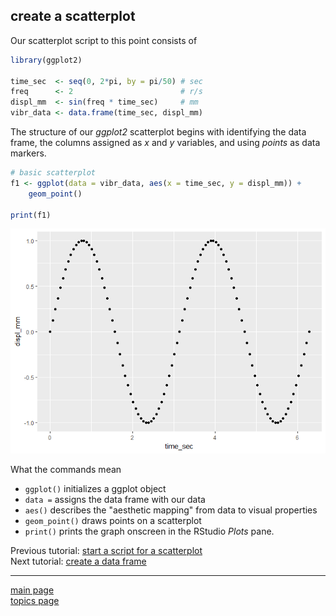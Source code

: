 
create a scatterplot
--------------------

Our scatterplot script to this point consists of

``` r
library(ggplot2)

time_sec  <- seq(0, 2*pi, by = pi/50) # sec
freq      <- 2                        # r/s
displ_mm  <- sin(freq * time_sec)     # mm
vibr_data <- data.frame(time_sec, displ_mm)
```

The structure of our *ggplot2* scatterplot begins with identifying the data frame, the columns assigned as *x* and *y* variables, and using *points* as data markers.

``` r
# basic scatterplot
f1 <- ggplot(data = vibr_data, aes(x = time_sec, y = displ_mm)) +
    geom_point()

print(f1)
```

![](tut-0304_create-scatterplot_files/figure-markdown_github-ascii_identifiers/unnamed-chunk-3-1.png)

What the commands mean

-   `ggplot()` initializes a ggplot object
-   `data =` assigns the data frame with our data
-   `aes()` describes the "aesthetic mapping" from data to visual properties
-   `geom_point()` draws points on a scatterplot
-   `print()` prints the graph onscreen in the RStudio *Plots* pane.

Previous tutorial: [start a script for a scatterplot](tut-0303_create-data-frame.md)<br> Next tutorial: [create a data frame](tut-0305_edit-data-markers.md)

------------------------------------------------------------------------

[main page](../README.md)<br> [topics page](README-by-topic.md)
